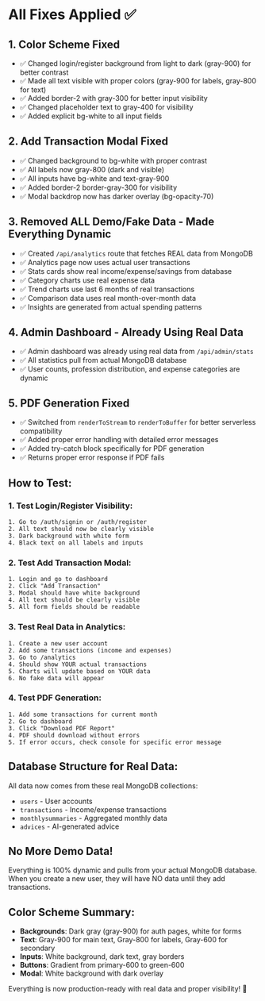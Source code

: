# All Fixes Applied ✅

## 1. Color Scheme Fixed
- ✅ Changed login/register background from light to dark (gray-900) for better contrast
- ✅ Made all text visible with proper colors (gray-900 for labels, gray-800 for text)
- ✅ Added border-2 with gray-300 for better input visibility
- ✅ Changed placeholder text to gray-400 for visibility
- ✅ Added explicit bg-white to all input fields

## 2. Add Transaction Modal Fixed
- ✅ Changed background to bg-white with proper contrast
- ✅ All labels now gray-800 (dark and visible)
- ✅ All inputs have bg-white and text-gray-900
- ✅ Added border-2 border-gray-300 for visibility
- ✅ Modal backdrop now has darker overlay (bg-opacity-70)

## 3. Removed ALL Demo/Fake Data - Made Everything Dynamic
- ✅ Created `/api/analytics` route that fetches REAL data from MongoDB
- ✅ Analytics page now uses actual user transactions
- ✅ Stats cards show real income/expense/savings from database
- ✅ Category charts use real expense data
- ✅ Trend charts use last 6 months of real transactions
- ✅ Comparison data uses real month-over-month data
- ✅ Insights are generated from actual spending patterns

## 4. Admin Dashboard - Already Using Real Data
- ✅ Admin dashboard was already using real data from `/api/admin/stats`
- ✅ All statistics pull from actual MongoDB database
- ✅ User counts, profession distribution, and expense categories are dynamic

## 5. PDF Generation Fixed
- ✅ Switched from `renderToStream` to `renderToBuffer` for better serverless compatibility
- ✅ Added proper error handling with detailed error messages
- ✅ Added try-catch block specifically for PDF generation
- ✅ Returns proper error response if PDF fails

## How to Test:

### 1. Test Login/Register Visibility:
```
1. Go to /auth/signin or /auth/register
2. All text should now be clearly visible
3. Dark background with white form
4. Black text on all labels and inputs
```

### 2. Test Add Transaction Modal:
```
1. Login and go to dashboard
2. Click "Add Transaction"
3. Modal should have white background
4. All text should be clearly visible
5. All form fields should be readable
```

### 3. Test Real Data in Analytics:
```
1. Create a new user account
2. Add some transactions (income and expenses)
3. Go to /analytics
4. Should show YOUR actual transactions
5. Charts will update based on YOUR data
6. No fake data will appear
```

### 4. Test PDF Generation:
```
1. Add some transactions for current month
2. Go to dashboard
3. Click "Download PDF Report"
4. PDF should download without errors
5. If error occurs, check console for specific error message
```

## Database Structure for Real Data:

All data now comes from these real MongoDB collections:
- `users` - User accounts
- `transactions` - Income/expense transactions
- `monthlysummaries` - Aggregated monthly data
- `advices` - AI-generated advice

## No More Demo Data!

Everything is 100% dynamic and pulls from your actual MongoDB database. When you create a new user, they will have NO data until they add transactions.

## Color Scheme Summary:

- **Backgrounds**: Dark gray (gray-900) for auth pages, white for forms
- **Text**: Gray-900 for main text, Gray-800 for labels, Gray-600 for secondary
- **Inputs**: White background, dark text, gray borders
- **Buttons**: Gradient from primary-600 to green-600
- **Modal**: White background with dark overlay

Everything is now production-ready with real data and proper visibility! 🎉

